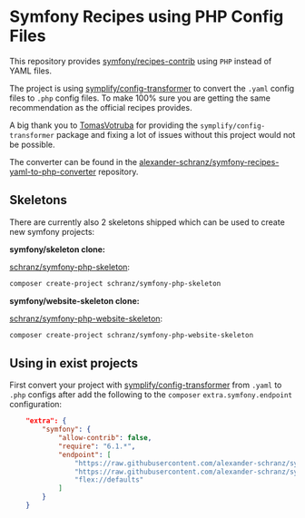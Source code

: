 # Symfony Recipes using PHP Config Files

This repository provides [symfony/recipes-contrib](https://github.com/symfony/recipes-contrib)
using `PHP` instead of YAML files.

The project is using [symplify/config-transformer](https://github.com/symplify/config-transformer)
to convert the `.yaml` config files to `.php` config files. To make 100%
sure you are getting the same recommendation as the official recipes provides.

A big thank you to [TomasVotruba](https://github.com/TomasVotruba) for providing the `symplify/config-transformer`
package and fixing a lot of issues without this project would not be possible.

The converter can be found in the [alexander-schranz/symfony-recipes-yaml-to-php-converter](https://github.com/alexander-schranz/symfony-recipes-yaml-to-php-converter)
repository.

## Skeletons

There are currently also 2 skeletons shipped which can be used to create new symfony projects:

**symfony/skeleton clone:**

[schranz/symfony-php-skeleton](https://github.com/alexander-schranz/symfony-php-skeleton):

```bash
composer create-project schranz/symfony-php-skeleton
```

**symfony/website-skeleton clone:**

[schranz/symfony-php-website-skeleton](https://github.com/alexander-schranz/symfony-php-website-skeleton):

```bash
composer create-project schranz/symfony-php-website-skeleton
```

## Using in exist projects

First convert your project with [symplify/config-transformer](https://github.com/symplify/config-transformer) from `.yaml` to `.php` configs
after add the following to the `composer` `extra.symfony.endpoint` configuration: 

```json
    "extra": {
        "symfony": {
            "allow-contrib": false,
            "require": "6.1.*",
            "endpoint": [
                "https://raw.githubusercontent.com/alexander-schranz/symfony-recipes-php/flex/main/index.json",
                "https://raw.githubusercontent.com/alexander-schranz/symfony-recipes-php-contrib/flex/main/index.json",
                "flex://defaults"
            ]
        }
    }
```
